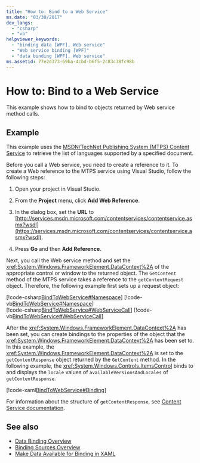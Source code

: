 ```yaml
---
title: "How to: Bind to a Web Service"
ms.date: "03/30/2017"
dev_langs: 
  - "csharp"
  - "vb"
helpviewer_keywords: 
  - "binding data [WPF], Web service"
  - "Web service binding [WPF]"
  - "data binding [WPF], Web service"
ms.assetid: 77e2d373-69ba-4cbd-b6f5-2c83c38fc98b
---
```

# How to: Bind to a Web Service
This example shows how to bind to objects returned by Web service method calls.  
  
## Example  
 This example uses the [MSDN/TechNet Publishing System (MTPS) Content Service](https://go.microsoft.com/fwlink/?LinkId=95677) to retrieve the list of languages supported by a specified document.  
  
 Before you call a Web service, you need to create a reference to it. To create a Web reference to the MTPS service using Visual Studio, follow the following steps:  
  
1. Open your project in Visual Studio.  
  
2. From the **Project** menu, click **Add Web Reference**.  
  
3. In the dialog box, set the **URL** to [http://services.msdn.microsoft.com/contentservices/contentservice.asmx?wsdl](https://services.msdn.microsoft.com/contentservices/contentservice.asmx?wsdl).  
  
4. Press **Go** and then **Add Reference**.  
  
 Next, you call the Web service method and set the <xref:System.Windows.FrameworkElement.DataContext%2A> of the appropriate control or window to the returned object. The `GetContent` method of the MTPS service takes a reference to the `getContentRequest` object. Therefore, the following example first sets up a request object:  
  
 [!code-csharp[BindToWebService#Namespace](~/samples/snippets/csharp/VS_Snippets_Wpf/BindToWebService/CSharp/Window1.xaml.cs#namespace)]
 [!code-vb[BindToWebService#Namespace](~/samples/snippets/visualbasic/VS_Snippets_Wpf/BindToWebService/VisualBasic/Window1.xaml.vb#namespace)]  
[!code-csharp[BindToWebService#WebServiceCall](~/samples/snippets/csharp/VS_Snippets_Wpf/BindToWebService/CSharp/Window1.xaml.cs#webservicecall)]
[!code-vb[BindToWebService#WebServiceCall](~/samples/snippets/visualbasic/VS_Snippets_Wpf/BindToWebService/VisualBasic/Window1.xaml.vb#webservicecall)]  
  
 After the <xref:System.Windows.FrameworkElement.DataContext%2A> has been set, you can create bindings to the properties of the object that the <xref:System.Windows.FrameworkElement.DataContext%2A> has been set to. In this example, the <xref:System.Windows.FrameworkElement.DataContext%2A> is set to the `getContentResponse` object returned by the `GetContent` method. In the following example, the <xref:System.Windows.Controls.ItemsControl> binds to and displays the `locale` values of `availableVersionsAndLocales` of `getContentResponse`.  
  
 [!code-xaml[BindToWebService#Binding](~/samples/snippets/csharp/VS_Snippets_Wpf/BindToWebService/CSharp/Window1.xaml#binding)]  
  
 For information about the structure of `getContentResponse`, see [Content Service documentation](https://services.msdn.microsoft.com/ContentServices/ContentService.asmx).  
  
## See also

- [Data Binding Overview](../../../desktop-wpf/data/data-binding-overview.md)
- [Binding Sources Overview](binding-sources-overview.md)
- [Make Data Available for Binding in XAML](how-to-make-data-available-for-binding-in-xaml.md)
